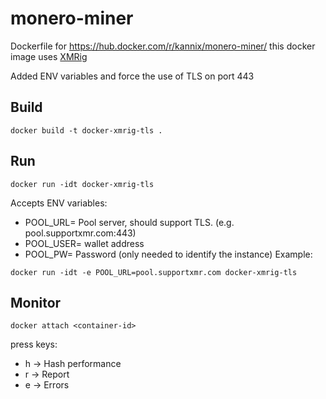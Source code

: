 # monero-miner

Dockerfile for https://hub.docker.com/r/kannix/monero-miner/
this docker image uses [XMRig](https://github.com/xmrig/xmrig)

Added ENV variables and force the use of TLS on port 443

## Build
```
docker build -t docker-xmrig-tls .
```

## Run
```
docker run -idt docker-xmrig-tls
```


Accepts ENV variables:
- POOL_URL= Pool server, should support TLS. (e.g. pool.supportxmr.com:443)
- POOL_USER= wallet address
- POOL_PW= Password (only needed to identify the instance)
Example:
```
docker run -idt -e POOL_URL=pool.supportxmr.com docker-xmrig-tls
```

## Monitor
```
docker attach <container-id>
```
  press keys: 
-    h -> Hash performance
-    r -> Report
-    e -> Errors  
